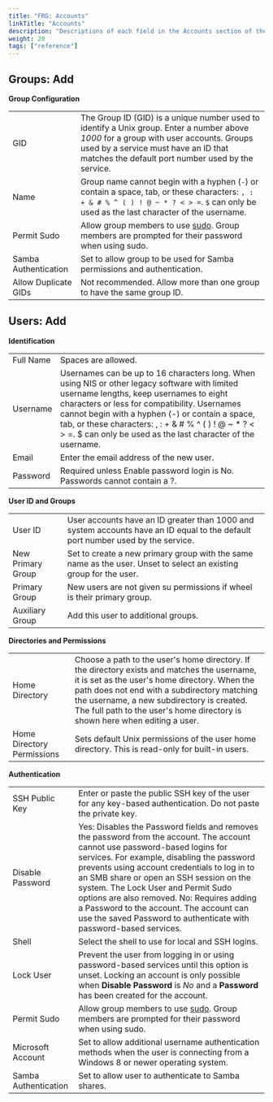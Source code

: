 ```yaml
---
title: "FRG: Accounts"
linkTitle: "Accounts"
description: "Descriptions of each field in the Accounts section of the TrueNAS web interface."
weight: 20
tags: ["reference"]
---
```


## Groups: Add

**Group Configuration**

| | |
|-|-|
| GID | The Group ID (GID) is a unique number used to identify a Unix group. Enter a number above *1000* for a group with user accounts. Groups used by a service must have an ID that matches the default port number used by the service. |
| Name | Group name cannot begin with a hyphen (`-`) or contain a space, tab, or these characters: `, : + & # % ^ ( ) ! @ ~ * ? < > =`. `$` can only be used as the last character of the username. |
| Permit Sudo | Allow group members to use [sudo](https://www.freebsd.org/cgi/man.cgi?query=sudo&manpath=FreeBSD+11.1-RELEASE+and+Ports). Group members are prompted for their password when using sudo. |
| Samba Authentication | Set to allow group to be used for Samba permissions and authentication. |
| Allow Duplicate GIDs | Not recommended. Allow more than one group to have the same group ID. |

## Users: Add

**Identification**

| | |
|-|-|
| Full Name | Spaces are allowed. |
| Username | Usernames can be up to 16 characters long. When using NIS or other legacy software with limited username lengths, keep usernames to eight characters or less for compatibility. Usernames cannot begin with a hyphen (-) or contain a space, tab, or these characters: , : + & # % ^ ( ) ! @ ~ * ? < > =. $ can only be used as the last character of the username. |
| Email | Enter the email address of the new user. |
| Password | Required unless Enable password login is No. Passwords cannot contain a ?. |

**User ID and Groups**

| | |
|-|-|
| User ID | User accounts have an ID greater than 1000 and system accounts have an ID equal to the default port number used by the service. |
| New Primary Group | Set to create a new primary group with the same name as the user. Unset to select an existing group for the user. |
| Primary Group | New users are not given su permissions if wheel is their primary group. |
| Auxiliary Group | Add this user to additional groups. |

**Directories and Permissions**

| | |
|-|-|
| Home Directory | Choose a path to the user's home directory. If the directory exists and matches the username, it is set as the user's home directory. When the path does not end with a subdirectory matching the username, a new subdirectory is created. The full path to the user's home directory is shown here when editing a user. |
| Home Directory Permissions | Sets default Unix permissions of the user home directory. This is read-only for built-in users. |

**Authentication**

| | |
|-|-|
| SSH Public Key | Enter or paste the public SSH key of the user for any key-based authentication. Do not paste the private key. |
| Disable Password | Yes: Disables the Password fields and removes the password from the account. The account cannot use password-based logins for services. For example, disabling the password prevents using account credentials to log in to an SMB share or open an SSH session on the system. The Lock User and Permit Sudo options are also removed. No: Requires adding a Password to the account. The account can use the saved Password to authenticate with password-based services. |
| Shell | Select the shell to use for local and SSH logins. |
| Lock User | Prevent the user from logging in or using password-based services until this option is unset. Locking an account is only possible when **Disable Password** is *No* and a **Password** has been created for the account. |
| Permit Sudo | Allow group members to use [sudo](https://www.freebsd.org/cgi/man.cgi?query=sudo&manpath=FreeBSD+11.1-RELEASE+and+Ports). Group members are prompted for their password when using sudo. |
| Microsoft Account | Set to allow additional username authentication methods when the user is connecting from a Windows 8 or newer operating system. |
| Samba Authentication | Set to allow user to authenticate to Samba shares. |
